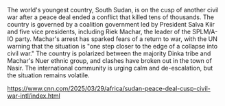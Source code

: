The world's youngest country, South Sudan, is on the cusp of another civil war after a peace deal ended a conflict that killed tens of thousands. The country is governed by a coalition government led by President Salva Kiir and five vice presidents, including Riek Machar, the leader of the SPLM/A-IO party. Machar's arrest has sparked fears of a return to war, with the UN warning that the situation is "one step closer to the edge of a collapse into civil war." The country is polarized between the majority Dinka tribe and Machar's Nuer ethnic group, and clashes have broken out in the town of Nasir. The international community is urging calm and de-escalation, but the situation remains volatile.

https://www.cnn.com/2025/03/29/africa/sudan-peace-deal-cusp-civil-war-intl/index.html
